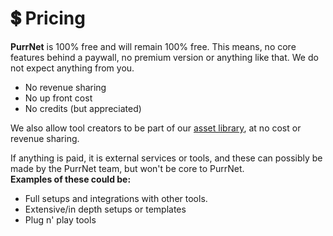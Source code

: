 # 💲 Pricing

**PurrNet** is 100% free and will remain 100% free. This means, no core features behind a paywall, no premium version or anything like that. We do not expect anything from you.&#x20;

* No revenue sharing
* No up front cost
* No credits (but appreciated)

We also allow tool creators to be part of our [asset library](addon-library.md), at no cost or revenue sharing.

If anything is paid, it is external services or tools, and these can possibly be made by the PurrNet team, but won't be core to PurrNet. \
**Examples of these could be:**

* Full setups and integrations with other tools.
* Extensive/in depth setups or templates
* Plug n' play tools
